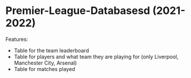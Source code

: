 # Premier-League-Databasesd (2021-2022)
Features:
- Table for the team leaderboard
- Table for players and what team they are playing for (only Liverpool, Manchester City, Arsenal)
- Table for matches played
